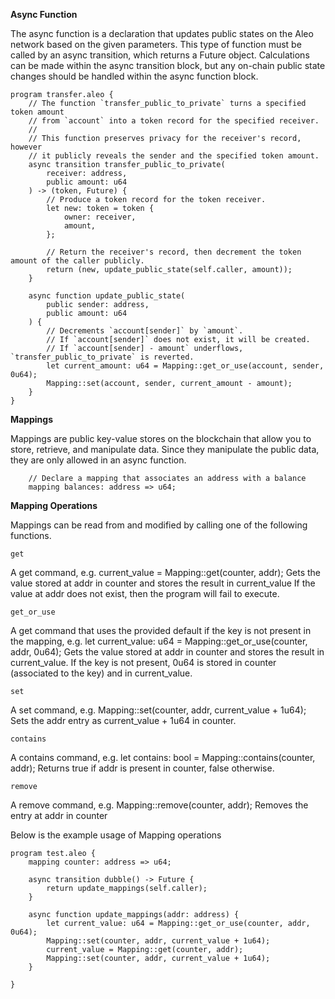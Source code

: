 **Async Function**

The async function is a declaration that updates public states on the Aleo network based on the given parameters. This type of function must be called by an async transition, which returns a Future object. Calculations can be made within the async transition block, but any on-chain public state changes should be handled within the async function block.


```leo
program transfer.aleo {
    // The function `transfer_public_to_private` turns a specified token amount
    // from `account` into a token record for the specified receiver.
    //
    // This function preserves privacy for the receiver's record, however
    // it publicly reveals the sender and the specified token amount.
    async transition transfer_public_to_private(
        receiver: address,
        public amount: u64
    ) -> (token, Future) {
        // Produce a token record for the token receiver.
        let new: token = token {
            owner: receiver,
            amount,
        };

        // Return the receiver's record, then decrement the token amount of the caller publicly.
        return (new, update_public_state(self.caller, amount));
    }

    async function update_public_state(
        public sender: address,
        public amount: u64
    ) {
        // Decrements `account[sender]` by `amount`.
        // If `account[sender]` does not exist, it will be created.
        // If `account[sender] - amount` underflows, `transfer_public_to_private` is reverted.
        let current_amount: u64 = Mapping::get_or_use(account, sender, 0u64);
        Mapping::set(account, sender, current_amount - amount);
    }
}
```

**Mappings**

Mappings are public key-value stores on the blockchain that allow you to store, retrieve, and manipulate data. Since they manipulate the public data, they are only allowed in an async function.

```leo
    // Declare a mapping that associates an address with a balance
    mapping balances: address => u64;
```

**Mapping Operations**

Mappings can be read from and modified by calling one of the following functions.

`get`

A get command, e.g. current_value = Mapping::get(counter, addr); Gets the value stored at addr in counter and stores the result in current_value If the value at addr does not exist, then the program will fail to execute.

`get_or_use`

A get command that uses the provided default if the key is not present in the mapping,
e.g. let current_value: u64 = Mapping::get_or_use(counter, addr, 0u64);
Gets the value stored at addr in counter and stores the result in current_value. If the key is not present, 0u64 is stored in counter (associated to the key) and in current_value.

`set`

A set command, e.g. Mapping::set(counter, addr, current_value + 1u64); Sets the addr entry as current_value + 1u64 in counter.

`contains`

A contains command, e.g. let contains: bool = Mapping::contains(counter, addr); Returns true if addr is present in counter, false otherwise.

`remove`

A remove command, e.g. Mapping::remove(counter, addr); Removes the entry at addr in counter

Below is the example usage of Mapping operations
```leo
program test.aleo {
    mapping counter: address => u64;

    async transition dubble() -> Future {
        return update_mappings(self.caller);
    }

    async function update_mappings(addr: address) {
        let current_value: u64 = Mapping::get_or_use(counter, addr, 0u64);
        Mapping::set(counter, addr, current_value + 1u64);
        current_value = Mapping::get(counter, addr);
        Mapping::set(counter, addr, current_value + 1u64);
    }

}
```
